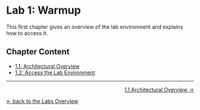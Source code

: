 # Lab 1: Warmup

This first chapter gives an overview of the lab environment and explains how to access it.


## Chapter Content

* [1.1: Architectural Overview](11_overview.md)
* [1.2: Access the Lab Environment](12_access_environment.md)

---

<p width="100px" align="right"><a href="11_overview.md">1.1 Architectural Overview →</a></p>

[← back to the Labs Overview](../README.md)
